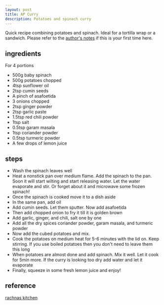 ```yaml
---
layout: post
title: AP Curry
description: Potatoes and spinach curry
---
```


Quick recipe combining potatoes and spinach. Ideal for a tortilla wrap or a sandwich.
Please refer to the [author's notes](https://nchahare.github.io/blog/2022/cooking/) if this is your first time here.

## ingredients
For 4 portions
- 500g baby spinach
- 500g potatoes chopped
- 4tsp sunflower oil
- 2tsp cumin seeds
- A pinch of asafoetida
- 3 onions chopped
- 2tsp ginger powder
- 2tsp garlic paste
- 1.5tsp red chili powder
- 1tsp salt
- 0.5tsp garam masala
- 1tsp coriander powder
- 0.5tsp turmeric powder
- A few drops of lemon juice

## steps

- Wash the spinach leaves well
- Heat a nonstick pan over medium flame. Add the spinach to the pan. Soon it will start wilting and start releasing water. Let the water evaporate and stir. Or forget about it and microwave some frozen spinach!
- Once the spinach is cooked move it to a dish aside
- In the same pan, add oil
- Add cumin seeds. Let them sputter. Now add asafoetida
- Then add chopped onion to fry it till it is golden brown
- Add garlic, ginger, and chili, salt one by one
- Add all the dry spices coriander powder, garam masala, and turmeric powder
- Now add the cubed potatoes and mix.
- Cook the potatoes on medium heat for 5-6 minutes with the lid on. Keep stirring. If you use boiled potatoes then you don't need to leave them this long
- When potatoes are almost done and add spinach. Mix it well. Let it cook for 5min more. If the curry is looking too dry add water and let it evaporate
- Finally, squeeze in some fresh lemon juice and enjoy!

## reference

[rachnas kitchen](https://rachnas-kitchen.com/aloo-palak-recipe-how-to-make-aloo-palak-saag-aloo-recipe-with-video/)
